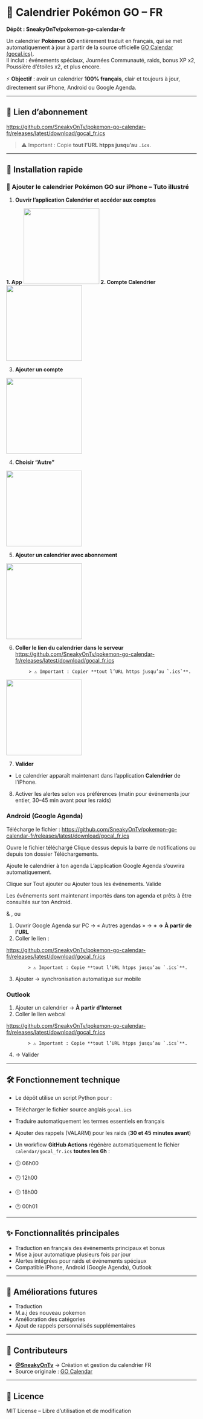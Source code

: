 # 📅 Calendrier Pokémon GO – FR
**Dépôt : SneakyOnTv/pokemon-go-calendar-fr**

Un calendrier **Pokémon GO** entièrement traduit en français, qui se met automatiquement à jour à partir de la source officielle [GO Calendar (gocal.ics)](https://github.com/othyn/go-calendar).  
Il inclut : événements spéciaux, Journées Communauté, raids, bonus XP x2, Poussière d’étoiles x2, et plus encore.

⚡ **Objectif** : avoir un calendrier **100% français**, clair et toujours à jour, directement sur iPhone, Android ou Google Agenda.

---

## 🔗 Lien d’abonnement

https://github.com/SneakyOnTv/pokemon-go-calendar-fr/releases/latest/download/gocal_fr.ics 

> ⚠️ Important : Copie **tout l’URL htpps jusqu’au `.ics`**.  

---

## 📱 Installation rapide


### 📱 Ajouter le calendrier Pokémon GO sur iPhone – Tuto illustré

1. **Ouvrir l’application Calendrier et accéder aux comptes**
   
 **1. App**
<img src="images/1.png" width="200" />
 **2. Compte Calendrier**
<img src="images/2.png" width="200" />  


3. **Ajouter un compte**  
<img src="images/3.png" width="200" />  


4. **Choisir “Autre”**  
<img src="images/4.png" width="200" />  


5. **Ajouter un calendrier avec abonnement**  
<img src="images/5.png" width="200" />  


6. **Coller le lien du calendrier dans le serveur**  
https://github.com/SneakyOnTv/pokemon-go-calendar-fr/releases/latest/download/gocal_fr.ics

            > ⚠️ Important : Copier **tout l’URL https jusqu’au `.ics`**.
<img src="images/6.png" width="200" />


7. **Valider**  
- Le calendrier apparaît maintenant dans l’application **Calendrier** de l’iPhone.

8. Activer les alertes selon vos préférences (matin pour événements jour entier, 30–45 min avant pour les raids)  

### Android (Google Agenda)
Télécharge le fichier :
https://github.com/SneakyOnTv/pokemon-go-calendar-fr/releases/latest/download/gocal_fr.ics

Ouvre le fichier téléchargé
Clique dessus depuis la barre de notifications ou depuis ton dossier Téléchargements.

Ajoute le calendrier à ton agenda
L’application Google Agenda s’ouvrira automatiquement.

Clique sur Tout ajouter ou Ajouter tous les événements.
Valide

Les événements sont maintenant importés dans ton agenda et prêts à être consultés sur ton Android.


& , ou 

1. Ouvrir Google Agenda sur PC → « Autres agendas » → **+ → À partir de l’URL**  
2. Coller le lien :  

https://github.com/SneakyOnTv/pokemon-go-calendar-fr/releases/latest/download/gocal_fr.ics

            > ⚠️ Important : Copie **tout l’URL htpps jusqu’au `.ics`**.

3. Ajouter → synchronisation automatique sur mobile  

### Outlook
1. Ajouter un calendrier → **À partir d’Internet**  
2. Coller le lien webcal

https://github.com/SneakyOnTv/pokemon-go-calendar-fr/releases/latest/download/gocal_fr.ics

            > ⚠️ Important : Copie **tout l’URL htpps jusqu’au `.ics`**.

4. → Valider  

---

## 🛠️ Fonctionnement technique

- Le dépôt utilise un script Python pour :  
- Télécharger le fichier source anglais `gocal.ics`  
- Traduire automatiquement les termes essentiels en français  
- Ajouter des rappels (VALARM) pour les raids (**30 et 45 minutes avant**)  

- Un workflow **GitHub Actions** régénère automatiquement le fichier `calendar/gocal_fr.ics` **toutes les 6h** :  
- 🕕 06h00  
- 🕛 12h00  
- 🕕 18h00  
- 🕐 00h01  

---

## ✨ Fonctionnalités principales

- Traduction en français des événements principaux et bonus  
- Mise à jour automatique plusieurs fois par jour  
- Alertes intégrées pour raids et événements spéciaux  
- Compatible iPhone, Android (Google Agenda), Outlook  

---

## 🚀 Améliorations futures

- Traduction
- M.a.j des nouveau pokemon
- Amélioration des catégories
- Ajout de rappels personnalisés supplémentaires    

---

## 🙌 Contributeurs

- **[@SneakyOnTv](https://github.com/SneakyOnTv)** → Création et gestion du calendrier FR  
- Source originale : [GO Calendar](https://github.com/othyn/go-calendar)  

---

## 📜 Licence

MIT License – Libre d’utilisation et de modification
